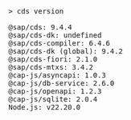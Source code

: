 <!-- this file is automatically generated and updated by a github action -->
<pre class="log">
> cds version

@sap/cds: 9.4.4
@sap/cds-dk: undefined
@sap/cds-compiler: 6.4.6
@sap/cds-dk (global): 9.4.2
@sap/cds-fiori: 2.1.0
@sap/cds-mtxs: 3.4.2
@cap-js/asyncapi: 1.0.3
@cap-js/db-service: 2.6.0
@cap-js/openapi: 1.2.3
@cap-js/sqlite: 2.0.4
Node.js: v22.20.0
</pre>
